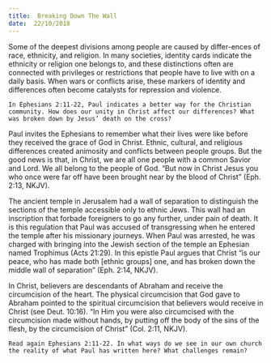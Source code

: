 ```yaml
---
title:  Breaking Down The Wall
date:  22/10/2018
---
```


Some of the deepest divisions among people are caused by differ-ences of race, ethnicity, and religion. In many societies, identity cards indicate the ethnicity or religion one belongs to, and these distinctions often are connected with privileges or restrictions that people have to live with on a daily basis. When wars or conflicts arise, these markers of identity and differences often become catalysts for repression and violence.

`In Ephesians 2:11-22, Paul indicates a better way for the Christian community. How does our unity in Christ affect our differences? What was broken down by Jesus’ death on the cross?`

Paul invites the Ephesians to remember what their lives were like before they received the grace of God in Christ. Ethnic, cultural, and religious differences created animosity and conflicts between people groups. But the good news is that, in Christ, we are all one people with a common Savior and Lord. We all belong to the people of God. “But now in Christ Jesus you who once were far off have been brought near by the blood of Christ” (Eph. 2:13, NKJV).

The ancient temple in Jerusalem had a wall of separation to distinguish the sections of the temple accessible only to ethnic Jews. This wall had an inscription that forbade foreigners to go any further, under pain of death. It is this regulation that Paul was accused of transgressing when he entered the temple after his missionary journeys. When Paul was arrested, he was charged with bringing into the Jewish section of the temple an Ephesian named Trophimus (Acts 21:29). In this epistle Paul argues that Christ “is our peace, who has made both [ethnic groups] one, and has broken down the middle wall of separation” (Eph. 2:14, NKJV).

In Christ, believers are descendants of Abraham and receive the circumcision of the heart. The physical circumcision that God gave to Abraham pointed to the spiritual circumcision that believers would receive in Christ (see Deut. 10:16). “In Him you were also circumcised with the circumcision made without hands, by putting off the body of the sins of the flesh, by the circumcision of Christ” (Col. 2:11, NKJV).

`Read again Ephesians 2:11-22. In what ways do we see in our own church the reality of what Paul has written here? What challenges remain?`